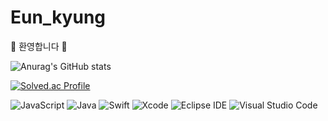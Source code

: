 # Eun_kyung


🌼 환영합니다 🌼
</br>

![Anurag's GitHub stats](https://github-readme-stats.vercel.app/api?username=Coster97&show_icons=true&theme=tokyonight)      


[![Solved.ac Profile](http://mazassumnida.wtf/api/v2/generate_badge?boj=dmsrud1501222)](https://solved.ac/dmsrud1501222/)


![JavaScript](https://img.shields.io/badge/JavaScript-F7DF1E.svg?&style=for-the-badge&logo=JavaScript&logoColor=white)
![Java](https://img.shields.io/badge/Java-007396.svg?&style=for-the-badge&logo=Java&logoColor=white)
![Swift](https://img.shields.io/badge/Swift-F05138.svg?&style=for-the-badge&logo=Swift&logoColor=white)
![Xcode](https://img.shields.io/badge/Xcode-147EFB.svg?&style=for-the-badge&logo=Xcode&logoColor=white)
![Eclipse IDE](https://img.shields.io/badge/Eclipse%20IDE-2C2255.svg?&style=for-the-badge&logo=Eclipse%20IDE&logoColor=white)
![Visual Studio Code](https://img.shields.io/badge/Visual%20Studio%20Code-007ACC.svg?&style=for-the-badge&logo=Visual%20Studio%20Code&logoColor=white)

